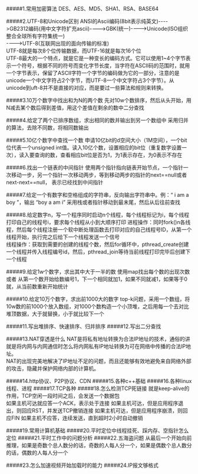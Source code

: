 #####1.常用加密算法
DES、AES、MD5、SHA1、RSA、BASE64

#####2.UTF-8和Unicode区别
ANSI的Ascii编码(8bit表示纯英文)---->GB2312编码(用中文字符扩充ascii)---->GBK(统一)---->Unicode(ISO组织整合全球所有字符集统一)   
---->UTF-8(互联网出现的面向传输的标准)    
UTF-8就是每次8个位传输数据，而UTF-16就是每次16个位  
UTF-8最大的一个特点，就是它是一种变长的编码方式。它可以使用1~4个字节表示一个符号，根据不同的符号而变化字节长度，当字符在ASCII码的范围时，就用一个字节表示，保留了ASCII字符一个字节的编码做为它的一部分，注意的是unicode一个中文字符占2个字节，而UTF-8一个中文字符占3个字节）。从unicode到uft-8并不是直接的对应，而是要过一些算法和规则来转换。

#####3.10万个数字中找出和为N的两个数
先对10w个数排序，然后从头开始，用N减去某个数后得到差值，用这个差值在剩余的数中二分查找

#####4.给定了两个已排序数组，求出相同的数并输出到另一个数组中
采用归并的算法，去除不同数，将相同数输出

#####5.10亿个数字中查找一个数
申请10亿bit的d空间大小（1M空间），一个bit位代表一个unsigned int值。读入10亿个数，设置相应的bit位（重复数字设置一次），读入要查询的数，查看相应bit位是否为1，为1表示存在，为0表示不存在

#####6.找出一个链表的中间指针
使用两个指针指向链表开始节点，一个指针一次移动一步，另一个指针一次移动两步，等到移动两步的指针的next==null或者next-next==null，
表示已经找到中间指针

#####7.给定一个有数字和空格组成的字符串，反向输出字符串中。例：“   i am a boy ”，输出 “boy a am i”
采用栈或者指针移动到最末尾，然后从后往前查找

#####8.给定数字n，写一个程序同时启动n个线程，每个线程标记为i，每个线程打印自己的线程号i，要求每个线程从小到大顺序打印
进程操作：同时fork()n各线程，然后每个线程注册一个软中断处理函数去打印对应的自己线程号ID，从第一个线程开始，执行完之后给下一个线程发送一个信号   
线程操作：获取到需要的创建的线程个数，然后for循环中，pthread_create创建一个线程并传入线程编号id，然后，pthread_join等待当前线程打印完毕后创建下一个线程

#####9.给定1w个数字，求出其中大于一半的数
使用map找出每个数的出现次数  或者  从第一个数开始给数编号1，下一个相同就加1，如果不同就减1，如果等于0就，从当前数重新开始统计

#####10.给定10万个数字，求出前1000大的数字
top-k问题，采用一个数组，将10w数的前1000个放入数组，对1000个数构造一个小顶堆，之后用每一个去对比堆顶数据，大于就替换，小于就比较下一个

#####11.写出堆排序、快速排序、归并排序
#####12.写出二分查找

#####13.NAT穿透是什么
NAT是将私有地址转换为合法IP地址的技术，通俗的讲就是将内网与内网通信时怎么将内网私有IP地址转换为可在网络中传播的合法IP地址。   
NAT的出现完美地解决了lP地址不足的问题，而且还能够有效地避免来自网络外部的攻击，隐藏并保护网络内部的计算机。 

#####14.http协议、P2P协议、CDN
#####15.各种c++基础
#####16.各种linux线程、进程
#####17.TCP各种
#####18.怎么检测TCP死链接
就是keep-alive的作用，TCP空闲一段时间之后，会发送一个数据包  
如果主机可达就应答一个ACK，表示处于连接
如果主机可达，但是应用程序退出，则回应RST，并发送TCP撤销连接
如果主机可达，但是应用程序崩溃，则回应FIN
如果主机不应答，连续发送，直到超时2小时自动撤销

#####19.常用计算机基础
#####20.平时定位中线程挂死、踩内存、空指针怎么定位
#####21.平时工作中的问题分析
#####22.五海盗问题
从最后一个开始向前推理，如果是奇数个总人数分的话，奇数的人每人分一个，如果是偶数个总人数分的话，偶数的人每人分一个

#####23.怎么加速视频开始加载时的能力
#####24.IP报文够格式
